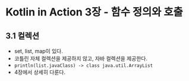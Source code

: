 # Kotlin in Action 3장 - 함수 정의와 호출

## 3.1 컬렉션

- set, list, map이 있다.
- 코틀린 자체 컬렉션을 제공하지 않고, 자바 컬렉션을 제공한다.
- `println(list.javaClass) -> class java.util.ArrayList`
- 4장에서 상세히 다룬다.


